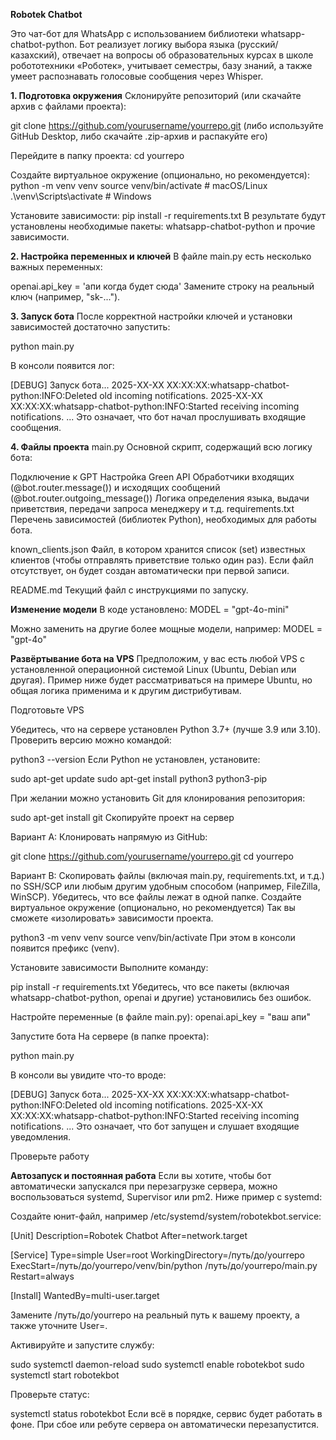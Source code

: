 **Robotek Chatbot**

Это чат-бот для WhatsApp с использованием библиотеки whatsapp-chatbot-python. Бот реализует логику выбора языка (русский/казахский), отвечает на вопросы об образовательных курсах в школе робототехники «Роботек», учитывает семестры, базу знаний, а также умеет распознавать голосовые сообщения через Whisper.

**1. Подготовка окружения**
Склонируйте репозиторий (или скачайте архив с файлами проекта):

git clone https://github.com/yourusername/yourrepo.git
(либо используйте GitHub Desktop, либо скачайте .zip-архив и распакуйте его)

Перейдите в папку проекта:
cd yourrepo

Создайте виртуальное окружение (опционально, но рекомендуется):
python -m venv venv
source venv/bin/activate  # macOS/Linux
.\venv\Scripts\activate   # Windows

Установите зависимости:
pip install -r requirements.txt
В результате будут установлены необходимые пакеты: whatsapp-chatbot-python и прочие зависимости.

**2. Настройка переменных и ключей**
В файле main.py есть несколько важных переменных:

openai.api_key = 'апи когда будет сюда' Замените строку
на реальный ключ (например, "sk-...").

**3. Запуск бота**
После корректной настройки ключей и установки зависимостей достаточно запустить:

python main.py

В консоли появится лог:

[DEBUG] Запуск бота...
2025-XX-XX XX:XX:XX:whatsapp-chatbot-python:INFO:Deleted old incoming notifications.
2025-XX-XX XX:XX:XX:whatsapp-chatbot-python:INFO:Started receiving incoming notifications.
...
Это означает, что бот начал прослушивать входящие сообщения.

**4. Файлы проекта**
main.py
Основной скрипт, содержащий всю логику бота:

Подключение к GPT
Настройка Green API
Обработчики входящих (@bot.router.message()) и исходящих сообщений (@bot.router.outgoing_message())
Логика определения языка, выдачи приветствия, передачи запроса менеджеру и т.д.
requirements.txt
Перечень зависимостей (библиотек Python), необходимых для работы бота.

known_clients.json
Файл, в котором хранится список (set) известных клиентов (чтобы отправлять приветствие только один раз). Если файл отсутствует, он будет создан автоматически при первой записи.

README.md
Текущий файл с инструкциями по запуску.

**Изменение модели**
В коде установлено:
MODEL = "gpt-4o-mini"

Можно заменить на другие более мощные модели, например:
MODEL = "gpt-4o"



**Развёртывание бота на VPS**
Предположим, у вас есть любой VPS с установленной операционной системой Linux (Ubuntu, Debian или другая). Пример ниже будет рассматриваться на примере Ubuntu, но общая логика применима и к другим дистрибутивам.

Подготовьте VPS

Убедитесь, что на сервере установлен Python 3.7+ (лучше 3.9 или 3.10). Проверить версию можно командой:

python3 --version
Если Python не установлен, установите:

sudo apt-get update
sudo apt-get install python3 python3-pip

При желании можно установить Git для клонирования репозитория:

sudo apt-get install git
Скопируйте проект на сервер

Вариант A: Клонировать напрямую из GitHub:

git clone https://github.com/yourusername/yourrepo.git
cd yourrepo

Вариант B: Скопировать файлы (включая main.py, requirements.txt, и т.д.) по SSH/SCP или любым другим удобным способом (например, FileZilla, WinSCP).
Убедитесь, что все файлы лежат в одной папке.
Создайте виртуальное окружение (опционально, но рекомендуется)
Так вы сможете «изолировать» зависимости проекта.

python3 -m venv venv
source venv/bin/activate
При этом в консоли появится префикс (venv).

Установите зависимости
Выполните команду:

pip install -r requirements.txt
Убедитесь, что все пакеты (включая whatsapp-chatbot-python, openai и другие) установились без ошибок.

Настройте переменные (в файле main.py):
openai.api_key = "ваш апи"

Запустите бота
На сервере (в папке проекта):

python main.py

В консоли вы увидите что-то вроде:

[DEBUG] Запуск бота...
2025-XX-XX XX:XX:XX:whatsapp-chatbot-python:INFO:Deleted old incoming notifications.
2025-XX-XX XX:XX:XX:whatsapp-chatbot-python:INFO:Started receiving incoming notifications.
...
Это означает, что бот запущен и слушает входящие уведомления.

Проверьте работу

**Автозапуск и постоянная работа**
Если вы хотите, чтобы бот автоматически запускался при перезагрузке сервера, можно воспользоваться systemd, Supervisor или pm2. Ниже пример с systemd:

Создайте юнит-файл, например /etc/systemd/system/robotekbot.service:

[Unit]
Description=Robotek Chatbot
After=network.target

[Service]
Type=simple
User=root
WorkingDirectory=/путь/до/yourrepo
ExecStart=/путь/до/yourrepo/venv/bin/python /путь/до/yourrepo/main.py
Restart=always

[Install]
WantedBy=multi-user.target

Замените /путь/до/yourrepo на реальный путь к вашему проекту, а также уточните User=.

Активируйте и запустите службу:

sudo systemctl daemon-reload
sudo systemctl enable robotekbot
sudo systemctl start robotekbot

Проверьте статус:

systemctl status robotekbot
Если всё в порядке, сервис будет работать в фоне. При сбое или ребуте сервера он автоматически перезапустится.


